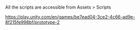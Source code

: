 All the scripts are accessible from Assets > Scripts

https://play.unity.com/en/games/be7ead04-3ce2-4c66-ad9e-8f215fe998bf/prototype-2

